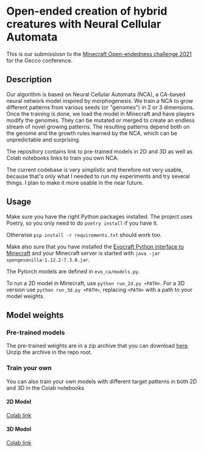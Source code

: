 # Open-ended creation of hybrid creatures with Neural Cellular Automata

This is our submissiosn to the [Minecraft Open-endedness challenge
2021](https://evocraft.life/) for the Gecco conference.

## Description

Our algorithm is based on Neural Cellular Automata (NCA), a CA-based neural
network model inspired by morphogenesis. We train a NCA to grow different
patterns from various seeds (or "genomes") in 2 or 3 dimensions. Once the
training is done, we load the model in Minecraft and have players modify the
genomes. They can be mutated or merged to create an endless stream of novel
growing patterns. The resulting patterns depend both on the genome and the
growth rules learned by the NCA, which can be unpredictable and surprising.

The repository contains link to pre-trained models in 2D and 3D as well as Colab
notebooks links to train you own NCA. 

The current codebase is very simplistic and therefore not very usable, because
that's only what I needed to run my experiments and try several things. I plan
to make it more usable in the near future.

## Usage

Make sure you have the right Python packages installed. The project uses Poetry,
so you only need to do `poetry install` if you have it.

Otherwise `pip install -r requirements.txt` should work too. 

Make also sure that you have installed the [Evocraft Python interface to
Minecraft](https://github.com/real-itu/Evocraft-py) and your Minecraft server is
started with `java -jar spongevanilla-1.12.2-7.3.0.jar`.

The Pytorch models are defined in `evo_ca/models.py`.

To run a 2D model in Minecraft, use `python run_2d.py <PATH>`. For a 3D version
use `python run_3d.py <PATH>`, replacing `<PATH>` with a path to your model
weights.

## Model weights
### Pre-trained models
The pre-trained weights are in a zip archive that you can download
[here](https://drive.google.com/file/d/1zLyXiFTJEi7wCDK7NHZOR7kg0fT_GE_w/view?usp=sharing).
Unzip the archive in the repo root.

### Train your own
You can also train your own models with different target patterns in both 2D and
3D in the Colab notebooks

#### 2D Model
[Colab link](https://colab.research.google.com/drive/1WEYtcDMm3HNfHHlso_B9SkDU0NivwXbv?usp=sharing)

#### 3D Model
[Colab link](https://colab.research.google.com/drive/1BDCJYv0245F5hJ4l1xgl-D8qkw8t0jgO?usp=sharing)
